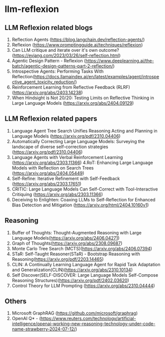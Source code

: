 # llm-reflexion
## LLM Reflexion related blogs

1. Reflection Agents (https://blog.langchain.dev/reflection-agents/)
2. Reflexion (https://www.promptingguide.ai/techniques/reflexion)
3. Can LLM critique and iterate over it's own outcome? (https://evjang.com/2023/03/26/self-reflection.html)
4. Agentic Design Pattern - Reflexion (https://www.deeplearning.ai/the-batch/agentic-design-patterns-part-2-reflection/)
5. Introspective Agents: Performing Tasks With Reflection(https://docs.llamaindex.ai/en/latest/examples/agent/introspective_agent_toxicity_reduction/)
6. Reinforcement Learning from Reflective Feedback (RLRF)(https://arxiv.org/abs/2403.14238)
7. When Hindsight is Not 20/20: Testing Limits on Reflective Thinking in Large Language Models (https://arxiv.org/abs/2404.09129)


## LLM Reflexion related papers

1. Language Agent Tree Search Unifies Reasoning Acting and Planning in Language Models (https://arxiv.org/pdf/2310.04406)
2. Automatically Correcting Large Language Models: Surveying the landscape of diverse self-correction strategies (https://arxiv.org/pdf/2310.04406)
3. Language Agents with Verbal Reinforcement Learning (https://arxiv.org/abs/2303.11366)
4.RoT: Enhancing Large Language Models with Reflection on Search Trees (https://arxiv.org/abs/2404.05449)
5. Self-Refine: Iterative Refinement with Self-Feedback (https://arxiv.org/abs/2303.17651)
6. CRITIC: Large Language Models Can Self-Correct with Tool-Interactive Critiquing (https://arxiv.org/abs/2303.11366)
7. Deceiving to Enlighten: Coaxing LLMs to Self-Reflection for Enhanced Bias Detection and Mitigation
(https://arxiv.org/html/2404.10160v1)


## Reasoning
1. Buffer of Thoughts: Thought-Augmented Reasoning with Large Language Models(https://arxiv.org/abs/2406.04271)
2. Graph of Thoughts(https://arxiv.org/abs/2308.09687)
3. Monte Carlo Tree Search (MCTS)(https://arxiv.org/abs/2406.07394)
4. STaR: Self-Taught Reasoner(STaR) - Bootstrap Reasoning with Reasoning(https://arxiv.org/pdf/2203.14465)
5. CLIN: A Continually Learning Language Agent for Rapid Task Adaptation and Generalization(CLIN)(https://arxiv.org/abs/2310.10134)
6. Self Discover(SELF-DISCOVER: Large Language Models Self-Compose Reasoning Structures)(https://arxiv.org/pdf/2402.03620)
7. Control Theory for LLM Prompting (https://arxiv.org/abs/2310.04444)

## Others
1. Microsoft GraphRAG (https://github.com/microsoft/graphrag)
2. OpenAI Q* - (https://www.reuters.com/technology/artificial-intelligence/openai-working-new-reasoning-technology-under-code-name-strawberry-2024-07-12/)




